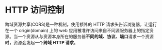 # HTTP 访问控制

跨域资源共享(CORS)是一种机制，使用额外的 HTTP 请求头告诉浏览器，让运行在一个 origin(domain) 上的 web 应用被准许访问来自不同源服务器上的指定资源。当一个资源从与资源本身所在的服务器**不同的域、协议、端口**请求一个资源时，资源会发起一个**跨域 HTTP 请求**。